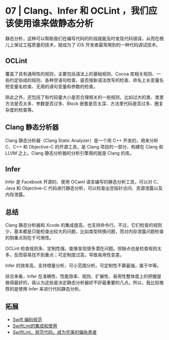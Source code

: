 # 07 | Clang、Infer 和 OCLint ，我们应该使用谁来做静态分析
静态分析，这种可以帮助我们在编写代码的阶段就能及时发现代码错误，从而在根儿上保证工程质量的技术，就成为了 iOS 开发者最常用到的一种代码调试技术。

## OCLint
覆盖了具有通用性的规则，主要包括语法上的基础规则、Cocoa 库相关规则、一些约定俗成的规则、各种空语句检查、是否按新语法改写的检查、命名上长变量名短变量名检查、无用的语句变量和参数的检查。

除此之外，还包括了和代码量大小是否合理相关的一些规则，比如过大的类、类里方法是否太多、参数是否过多、Block 嵌套是否太深、方法里代码是否过多、圈复杂度的检查等。

## Clang 静态分析器
Clang 静态分析器（Clang Static Analyzer）是一个用 C++ 开发的，用来分析 C、C++ 和 Objective-C 的开源工具，是 Clang 项目的一部分，构建在 Clang 和 LLVM 之上。Clang 静态分析器的分析引擎用的就是 Clang 的库。

## Infer
Infer 是 Facebook 开源的、使用 OCaml 语言编写的静态分析工具，可以对 C、Java 和 Objective-C 代码进行静态分析，可以检查出空指针访问、资源泄露以及内存泄露。

## 总结
Clang 静态分析器和 Xcode 的集成度高，也支持命令行。不过，它们检查的规则少，基本都是只能检查出较大的问题，比如类型转换问题，而对内存泄露问题检查的侧重点则在于可用性。

OCLint 检查规则多、定制性强，能够发现很多潜在问题。但缺点也是检查规则太多，反而容易找不到重点；可定制度过高，导致易用性变差。

Infer 的效率高，支持增量分析，可小范围分析。可定制性不算最强，属于中等。

综合来看，Infer 在准确性、性能效率、规则、扩展性、易用性整体度上的把握是做得最好的，我认为这些是决定静态分析器好不好最重要的几点。所以，我比较推荐的是使用 Infer 来进行代码静态分析。


## 拓展
+ [Swift 编码规范](https://github.com/LeiHao0/swift-style-guide/blob/master/README_CN.md)
+ [SwiftLint的集成和使用](https://www.jianshu.com/p/d8fef88b26de)
+ [SwiftLint，规范代码，成为完美的偏执患者](https://www.jianshu.com/p/40aa8695503f)
